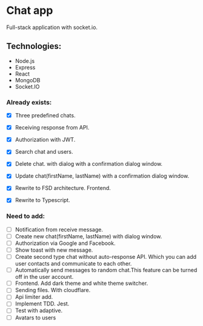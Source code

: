 # Chat app


Full-stack application with socket.io. 



## Technologies:


- Node.js
- Express
- React
- MongoDB
- Socket.IO

### Already exists:
- [x] Three predefined chats.
- [x] Receiving response from API.
- [x] Authorization with JWT.
- [x] Search chat and users.
- [x] Delete chat. with dialog with a confirmation dialog window.
- [x] Update chat(firstName, lastName) with a confirmation dialog window.
- [x] Rewrite to FSD architecture. Frontend.
- [x] Rewrite to Typescript.


### Need to add:
- [ ] Notification from receive message.
- [ ] Create new chat(firstName, lastName) with dialog window.
- [ ] Authorization via Google and Facebook.
- [ ] Show toast with new message.
- [ ] Create second type chat without auto-response API. Which you can add user contacts and communicate to each other.
- [ ] Automatically send messages to random chat.This feature can be turned off in the user account.
- [ ] Frontend. Add dark theme and white theme switcher.
- [ ] Sending files. With cloudflare.
- [ ] Api limiter add.
- [ ] Implement TDD. Jest.
- [ ] Test with adaptive.
- [ ] Avatars to users
